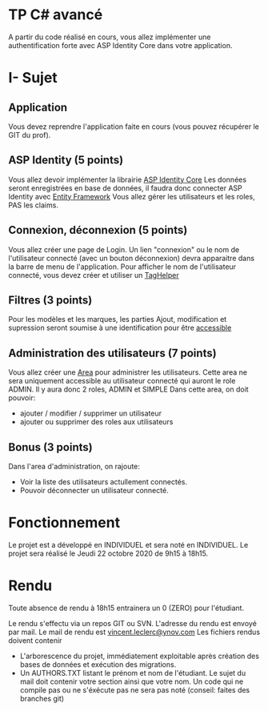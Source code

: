 
# TP C# avancé

A partir du code réalisé en cours, vous allez implémenter une authentification forte avec ASP Identity Core dans votre application.

# I- Sujet

## Application 

Vous devez reprendre l'application faite en cours (vous pouvez récupérer le GIT du prof).

## ASP Identity (5 points)

Vous allez devoir implémenter la librairie [ASP Identity Core](https://docs.microsoft.com/fr-fr/aspnet/core/security/authentication/identity?view=aspnetcore-3.1&tabs=visual-studio)
Les données seront enregistrées en base de données, il faudra donc connecter ASP Identity avec [Entity Framework](https://docs.microsoft.com/fr-fr/aspnet/core/migration/identity?view=aspnetcore-3.1)
Vous allez gérer les utilisateurs et les roles, PAS les claims.

## Connexion, déconnexion (5 points)

Vous allez créer une page de Login.
Un lien "connexion" ou le nom de l'utilisateur connecté (avec un bouton déconnexion) devra apparaitre dans la barre de menu de l'application.
Pour afficher le nom de l'utilisateur connecté, vous devez créer et utiliser un [TagHelper](https://docs.microsoft.com/fr-fr/aspnet/core/mvc/views/tag-helpers/authoring?view=aspnetcore-3.1)

## Filtres (3 points)

Pour les modèles et les marques, les parties Ajout, modification et supression seront soumise à une identification pour être [accessible](https://docs.microsoft.com/en-us/dotnet/api/microsoft.aspnetcore.authorization.authorizeattribute?view=aspnetcore-3.1)

## Administration des utilisateurs (7 points)

Vous allez créer une [Area](https://docs.microsoft.com/fr-fr/aspnet/core/mvc/controllers/areas?view=aspnetcore-3.1) pour administrer les utilisateurs.
Cette area ne sera uniquement accessible au utilisateur connecté qui auront le role ADMIN.
Il y aura donc 2 roles, ADMIN et SIMPLE
Dans cette area, on doit pouvoir:
 - ajouter / modifier / supprimer un utilisateur
 - ajouter ou supprimer des roles aux utilisateurs

## Bonus (3 points)
Dans l'area d'administration, on rajoute:
 - Voir la liste des utilisateurs actullement connectés.
 - Pouvoir déconnecter un utilisateur connecté.

# Fonctionnement

Le projet est a développé en INDIVIDUEL et sera noté en INDIVIDUEL.
Le projet sera réalisé le Jeudi 22 octobre 2020 de 9h15 à 18h15.

# Rendu

Toute absence de rendu à 18h15 entrainera un 0 (ZERO) pour l'étudiant.

Le rendu s'effectu via un repos GIT ou SVN. L'adresse du rendu est envoyé par mail.
Le mail de rendu est vincent.leclerc@ynov.com
Les fichiers rendus doivent contenir
  - L'arborescence du projet, immédiatement exploitable après création des bases de données et exécution des migrations.
  - Un AUTHORS.TXT listant le prénom et nom de l'étudiant.
Le sujet du mail doit contenir votre section ainsi que votre nom.
Un code qui ne compile pas ou ne s'éxécute pas ne sera pas noté (conseil: faites des branches git)
